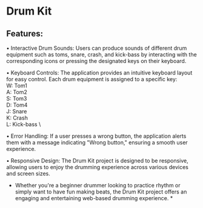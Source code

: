# Drum Kit

## Features:

• Interactive Drum Sounds: Users can produce sounds of different drum equipment such as toms, snare, crash, and kick-bass by interacting with the corresponding icons or pressing the 
designated keys on their keyboard.

• Keyboard Controls: The application provides an intuitive keyboard layout for easy control. Each drum equipment is assigned to a specific key: \
W: Tom1 \
A: Tom2 \
S: Tom3 \
D: Tom4 \
J: Snare \
K: Crash \
L: Kick-bass \

• Error Handling: If a user presses a wrong button, the application alerts them with a message indicating "Wrong button," ensuring a smooth user experience.

• Responsive Design: The Drum Kit project is designed to be responsive, allowing users to enjoy the drumming experience across various devices and screen sizes.

* Whether you're a beginner drummer looking to practice rhythm or simply want to have fun making beats, the Drum Kit project offers an engaging and entertaining web-based drumming experience. *

